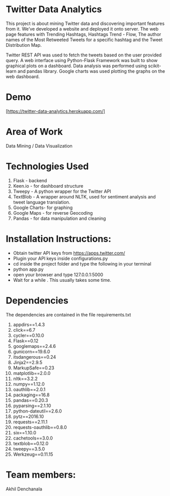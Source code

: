 # Twitter Data Analytics
This project is about mining Twitter data and discovering important features from it. We’ve developed a website and deployed it 
onto  server. The web page features with Trending Hashtags, Hashtags Trend - Flow, The author names of the Most Retweeted Tweets 
for a specific hashtag and the Tweet Distribution Map.

Twitter REST API was used to fetch the tweets based on the user provided query.
A web interface using Python-Flask Framework was built to show graphical plots on a dashboard.
Data analysis was performed using scikit-learn and pandas library.
Google charts was used plotting the graphs on the web dashboard.

# Demo 
[https://twitter-data-analytics.herokuapp.com/]

# Area of Work
Data Mining / Data Visualization
# Technologies Used
1. Flask - backend
2. Keen.io - for dashboard structure
3. Tweepy - A python wrapper for the Twitter API
4. TextBlob - A wrapper around NLTK, used for sentiment analysis and tweet language translation.
5. Google Charts- for graphing
6. Google Maps - for reverse Geocoding
7. Pandas - for data manipulation and cleaning

# Installation Instructions:

- Obtain twitter API keys from https://apps.twitter.com/
- Plugin your API keys inside configurations.py
- cd inside the project folder and type the following in your terminal
- python app.py
- open your browser and type 127.0.0.1:5000
- Wait for a while . This usually takes some time.

# Dependencies

The dependencies are contained in the file requirements.txt
1. appdirs==1.4.3
2. click==6.7
3. cycler==0.10.0
4. Flask==0.12
5. googlemaps==2.4.6
6. gunicorn==19.6.0
7. itsdangerous==0.24
8. Jinja2==2.9.5
9. MarkupSafe==0.23
10. matplotlib==2.0.0
11. nltk==3.2.2
12. numpy==1.12.0
13. oauthlib==2.0.1
14. packaging==16.8
15. pandas==0.20.3
16. pyparsing==2.1.10
17. python-dateutil==2.6.0
18. pytz==2016.10
19. requests==2.11.1
20. requests-oauthlib==0.8.0
21. six==1.10.0
22. cachetools==3.0.0
23. textblob==0.12.0
24. tweepy==3.5.0
25. Werkzeug==0.11.15

# Team members:
Akhil Denchanala
